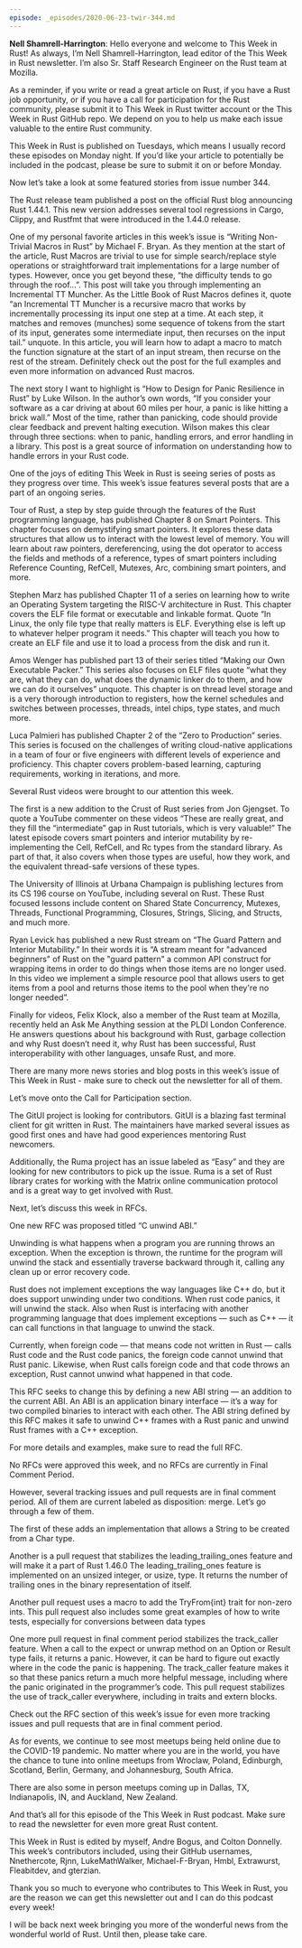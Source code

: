 ```yaml
---
episode: _episodes/2020-06-23-twir-344.md
---
```


__Nell Shamrell-Harrington__: Hello everyone and welcome to This Week in Rust! As always, I’m Nell Shamrell-Harrington, lead editor of the This Week in Rust newsletter. I’m also Sr. Staff Research Engineer on the Rust team at Mozilla.

As a reminder, if you write or read a great article on Rust, if you have a Rust job opportunity, or if you have a call for participation for the Rust community, please submit it to This Week in Rust twitter account or the This Week in Rust GitHub repo. We depend on you to help us make each issue valuable to the entire Rust community.

This Week in Rust is published on Tuesdays, which means I usually record these episodes on Monday night. If you’d like your article to potentially be included in the podcast, please be sure to submit it on or before Monday.

Now let’s take a look at some featured stories from issue number 344.

The Rust release team published a post on the official Rust blog announcing Rust 1.44.1. This new version addresses several tool regressions in Cargo, Clippy, and Rustfmt that were introduced in the 1.44.0 release.

One of my personal favorite articles in this week’s issue is “Writing Non-Trivial Macros in Rust” by Michael F. Bryan. As they mention at the start of the article, Rust Macros are trivial to use for simple search/replace style operations or straightforward trait implementations for a large number of types. However, once you get beyond these, “the difficulty tends to go through the roof…”.  This post will take you through implementing an Incremental TT Muncher. As the Little Book of Rust Macros defines it, quote “an Incremental TT Muncher is a recursive macro that works by incrementally processing its input one step at a time. At each step, it matches and removes (munches) some sequence of tokens from the start of its input, generates some intermediate input, then recurses on the input tail.” unquote.  In this article, you will learn how to adapt a macro to match the function signature at the start of an  input stream, then recurse on the rest of the stream. Definitely check out the post for the full examples and even more information on advanced Rust macros.

The next story I want to highlight is “How to Design for Panic Resilience in Rust” by Luke Wilson. In the author’s own words, “If you consider your software as a car driving at about 60 miles per hour, a panic is like hitting a brick wall.” Most of the time, rather than panicking, code should provide clear feedback and prevent halting execution. Wilson makes this clear through three sections: when to panic, handling errors, and error handling in a library. This post is a great source of information on understanding how to handle errors in your Rust code.

One of the joys of editing This Week in Rust is seeing series of posts as they progress over time. This week’s issue features several posts that are a part of an ongoing series.

Tour of Rust, a step by step guide through the features of the Rust programming language, has published Chapter 8 on Smart Pointers. This chapter focuses on demystifying smart pointers. It explores these data structures that allow us to interact with the lowest level of memory. You will learn about raw pointers, dereferencing, using the dot operator to access the fields and methods of a reference, types of smart pointers including Reference Counting, RefCell, Mutexes, Arc, combining smart pointers, and more.

Stephen Marz has published Chapter 11 of a series on learning how to write an Operating System targeting the RISC-V architecture in Rust. This chapter covers the ELF file format or executable and linkable format. Quote “In Linux, the only file type that really matters is ELF. Everything else is left up to whatever helper program it needs.” This chapter will teach you how to create an ELF file and use it to load a process from the disk and run it.

Amos Wenger has published part 13 of their series titled “Making our Own Executable Packer.” This series also focuses on ELF files quote “what they are, what they can do, what does the dynamic linker do to them, and how we can do it ourselves” unquote. This chapter is on thread level storage and is a very thorough introduction to registers, how the kernel schedules and switches between processes, threads, intel chips, type states, and much more.

Luca Palmieri has published Chapter 2 of the “Zero to Production” series. This series is focused on the challenges of writing cloud-native applications in a team of four or five engineers with different levels of experience and proficiency. This chapter covers problem-based learning, capturing requirements, working in iterations, and more.

Several Rust videos were brought to our attention this week.

The first is a new addition to the Crust of Rust series from Jon Gjengset. To quote a YouTube commenter on these videos “These are really great, and they fill the “intermediate” gap in Rust tutorials, which is very valuable!” The latest episode covers smart pointers and interior mutability by re-implementing the Cell, RefCell, and Rc types from the standard library. As part of that, it also covers when those types are useful, how they work, and the equivalent thread-safe versions of these types.

The University of Illinois at Urbana Champaign is publishing lectures from its CS 196 course on YouTube, including several on Rust. These Rust focused lessons include content on Shared State Concurrency, Mutexes, Threads, Functional Programming, Closures, Strings, Slicing, and Structs, and much more.

Ryan Levick has published a new Rust stream on “The Guard Pattern and Interior Mutability.” In their words it is “A stream meant for "advanced beginners" of Rust on the "guard pattern" a common API construct for wrapping items in order to do things when those items are no longer used. In this video we implement a simple resource pool that allows users to get items from a pool and returns those items to the pool when they're no longer needed”.

Finally for videos, Felix Klock, also a member of the Rust team at Mozilla, recently held an Ask Me Anything session at the PLDI London Conference. He answers questions about his background with Rust, garbage collection and why Rust doesn’t need it, why Rust has been successful, Rust interoperability with other languages, unsafe Rust, and more.

There are many more news stories and blog posts in this week’s issue of This Week in Rust - make sure to check out the newsletter for all of them.

Let’s move onto the Call for Participation section.

The GitUI project is looking for contributors. GitUI is a blazing fast terminal client for git written in Rust. The maintainers have marked several issues as good first ones and have had good experiences mentoring Rust newcomers.

Additionally, the Ruma project has an issue labeled as “Easy” and they are looking for new contributors to pick up the issue. Ruma is a set of Rust library crates for working with the Matrix online communication protocol and is a great way to get involved with Rust.

Next, let’s discuss this week in RFCs.

One new RFC was proposed titled “C unwind ABI.”

Unwinding is what happens when a program you are running throws an exception. When the exception is thrown, the runtime for the program will unwind the stack and essentially traverse backward through it, calling any clean up or error recovery code.

Rust does not implement exceptions the way languages like C++ do, but it does support unwinding under two conditions. When rust code panics, it will unwind the stack. Also when Rust is interfacing with another programming language that does implement exceptions — such as C++ — it can call functions in that language to unwind the stack.

Currently, when foreign code — that means code not written in Rust — calls Rust code and the Rust code panics, the foreign code cannot unwind that Rust panic. Likewise, when Rust calls foreign code and that code throws an exception, Rust cannot unwind what happened in that code.

This RFC seeks to change this by defining a new ABI string — an addition to the current ABI. An ABI is an application binary interface — it’s a way for two compiled binaries to interact with each other. The ABI string defined by this RFC makes it safe to unwind C++ frames with a Rust panic and unwind Rust frames with a C++ exception.

For more details and examples, make sure to read the full RFC.

No RFCs were approved this week, and no RFCs are currently in Final Comment Period.

However, several tracking issues and pull requests are in final comment period. All of them are current labeled as disposition: merge. Let’s go through a few of them.

The first of these adds an implementation that allows a String to be created from a Char type.

Another is a pull request that  stabilizes the leading_trailing_ones feature and will make it a part of Rust 1.46.0 The leading_trailing_ones feature is implemented on an unsized integer, or usize, type. It returns the number of trailing ones in the binary representation of itself.

Another pull request uses a macro to add the TryFrom{int} trait for non-zero ints. This pull request also includes some great examples of how to write tests, especially for conversions between data types

One more pull request in final comment period stabilizes the track_caller feature. When a call to the expect or unwrap method on an Option or Result type fails, it returns a panic. However, it can be hard to figure out exactly where in the code the panic is happening. The track_caller feature makes it so that these panics return a much more helpful message, including where the panic originated in the programmer’s code. This pull request stabilizes the use of track_caller everywhere, including in traits and extern blocks.

Check out the RFC section of this week’s issue for even more tracking issues and pull requests that are in final comment period.

As for events, we continue to see most meetups being held online due to the COVID-19 pandemic. No matter where you are in the world, you have the chance to tune into online meetups from Wroclaw, Poland, Edinburgh, Scotland, Berlin, Germany, and Johannesburg, South Africa.

There are also some in person meetups coming up in Dallas, TX, Indianapolis, IN, and Auckland, New Zealand.

And that’s all for this episode of the This Week in Rust podcast. Make sure to read the newsletter for even more great Rust content.

This Week in Rust is edited by myself, Andre Bogus, and Colton Donnelly. This week’s contributors included, using their GitHub usernames, Nnethercote, Rjnn, LukeMathWalker, Michael-F-Bryan, Hmbl, Extrawurst, Fleabitdev, and gterzian.

Thank you so much to everyone who contributes to This Week in Rust, you are the reason we can get this newsletter out and I can do this podcast every week!

I will be back next week bringing you more of the wonderful news from the wonderful world of Rust. Until then, please take care.
